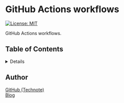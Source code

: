 # GitHub Actions workflows

[![License: MIT](https://img.shields.io/badge/License-MIT-blue.svg)](https://github.com/technote-space/github-actions-workflows/blob/master/LICENSE)

GitHub Actions workflows.

## Table of Contents

<!-- START doctoc generated TOC please keep comment here to allow auto update -->
<!-- DON'T EDIT THIS SECTION, INSTEAD RE-RUN doctoc TO UPDATE -->
<details>
<summary>Details</summary>

- [Author](#author)

</details>
<!-- END doctoc generated TOC please keep comment here to allow auto update -->

## Author
[GitHub (Technote)](https://github.com/technote-space)  
[Blog](https://technote.space)
